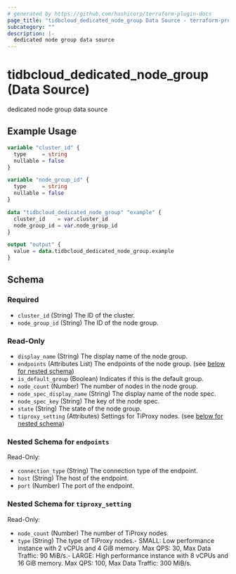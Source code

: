 ```yaml
---
# generated by https://github.com/hashicorp/terraform-plugin-docs
page_title: "tidbcloud_dedicated_node_group Data Source - terraform-provider-tidbcloud"
subcategory: ""
description: |-
  dedicated node group data source
---
```


# tidbcloud_dedicated_node_group (Data Source)

dedicated node group data source

## Example Usage

```terraform
variable "cluster_id" {
  type     = string
  nullable = false
}

variable "node_group_id" {
  type     = string
  nullable = false
}

data "tidbcloud_dedicated_node_group" "example" {
  cluster_id    = var.cluster_id
  node_group_id = var.node_group_id
}

output "output" {
  value = data.tidbcloud_dedicated_node_group.example
}
```

<!-- schema generated by tfplugindocs -->
## Schema

### Required

- `cluster_id` (String) The ID of the cluster.
- `node_group_id` (String) The ID of the node group.

### Read-Only

- `display_name` (String) The display name of the node group.
- `endpoints` (Attributes List) The endpoints of the node group. (see [below for nested schema](#nestedatt--endpoints))
- `is_default_group` (Boolean) Indicates if this is the default group.
- `node_count` (Number) The number of nodes in the node group.
- `node_spec_display_name` (String) The display name of the node spec.
- `node_spec_key` (String) The key of the node spec.
- `state` (String) The state of the node group.
- `tiproxy_setting` (Attributes) Settings for TiProxy nodes. (see [below for nested schema](#nestedatt--tiproxy_setting))

<a id="nestedatt--endpoints"></a>
### Nested Schema for `endpoints`

Read-Only:

- `connection_type` (String) The connection type of the endpoint.
- `host` (String) The host of the endpoint.
- `port` (Number) The port of the endpoint.


<a id="nestedatt--tiproxy_setting"></a>
### Nested Schema for `tiproxy_setting`

Read-Only:

- `node_count` (Number) The number of TiProxy nodes.
- `type` (String) The type of TiProxy nodes.- SMALL: Low performance instance with 2 vCPUs and 4 GiB memory. Max QPS: 30, Max Data Traffic: 90 MiB/s.- LARGE: High performance instance with 8 vCPUs and 16 GiB memory. Max QPS: 100, Max Data Traffic: 300 MiB/s.
